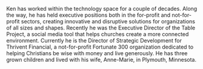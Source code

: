 ﻿---
name: Kenneth Finsaas
description: Strategic Development, Thrivent Financial
picture: kenneth_finsaas.jpg
categories: business  design ideation strategy entrepreneurship
---

<p>
Ken has worked within the technology space for a couple of decades.  Along the way, he has held executive positions both in the for-profit and not-for-profit sectors, creating innovative and disruptive solutions for organizations of all sizes and shapes.  Recently he was the Executive Director of the Table Project, a social media tool that helps churches create a more connected environment.  Currently he is the Director of Strategic Development for Thrivent Financial, a not-for-profit Fortunate 300 organization dedicated to helping Christians be wise with money and live generously.  He has three grown children and lived with his wife, Anne-Marie, in Plymouth, Minnesota.
</p>



